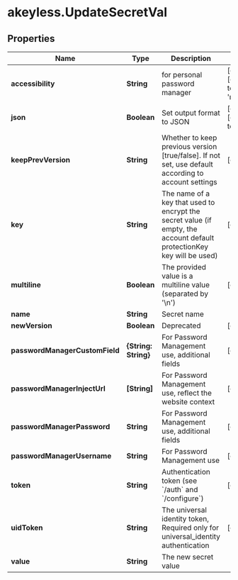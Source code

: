 # akeyless.UpdateSecretVal

## Properties

Name | Type | Description | Notes
------------ | ------------- | ------------- | -------------
**accessibility** | **String** | for personal password manager | [optional] [default to &#39;regular&#39;]
**json** | **Boolean** | Set output format to JSON | [optional] [default to false]
**keepPrevVersion** | **String** | Whether to keep previous version [true/false]. If not set, use default according to account settings | [optional] 
**key** | **String** | The name of a key that used to encrypt the secret value (if empty, the account default protectionKey key will be used) | [optional] 
**multiline** | **Boolean** | The provided value is a multiline value (separated by &#39;\\n&#39;) | [optional] 
**name** | **String** | Secret name | 
**newVersion** | **Boolean** | Deprecated | [optional] 
**passwordManagerCustomField** | **{String: String}** | For Password Management use, additional fields | [optional] 
**passwordManagerInjectUrl** | **[String]** | For Password Management use, reflect the website context | [optional] 
**passwordManagerPassword** | **String** | For Password Management use, additional fields | [optional] 
**passwordManagerUsername** | **String** | For Password Management use | [optional] 
**token** | **String** | Authentication token (see &#x60;/auth&#x60; and &#x60;/configure&#x60;) | [optional] 
**uidToken** | **String** | The universal identity token, Required only for universal_identity authentication | [optional] 
**value** | **String** | The new secret value | 


